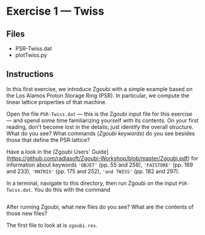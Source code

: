 # Exercise 1 — Twiss

## Files

* PSR-Twiss.dat
* plotTwiss.py

## Instructions

In this first exercise, we introduce Zgoubi with a simple example based
on the Los Alamos Proton Storage Ring (PSR). In particular, we compute
the linear lattice properties of that machine.

Open the file `PSR-Twiss.dat` — this is the Zgoubi input file for this
exercise — and spend some time familiarizing yourself with its contents.
On your first reading, don't become lost in the details; just identify
the overall structure. What do you see? What commands (_Zgoubi keywords_)
do you see besides those that define the PSR lattice?

Have a look in the [Zgoubi Users' Guide]
(https://github.com/radiasoft/Zgoubi-Workshop/blob/master/Zgoubi.pdf)
for information about keywords
`'OBJET'` (pp. 55 and 258),
`'FAISTORE'` (pp. 169 and 233),
`'MATRIX'` (pp. 175 and 252),
`'and TWISS'` (pp. 182 and 297).

In a terminal, navigate to this directory, then run Zgoubi on the input
`PSR-Twiss.dat`. You do this with the command
```zgoubi -in PSR-Twiss.dat
```
After running Zgoubi, what new files do you see? What are the contents of
those new files?

The first file to look at is `zgoubi.res`.